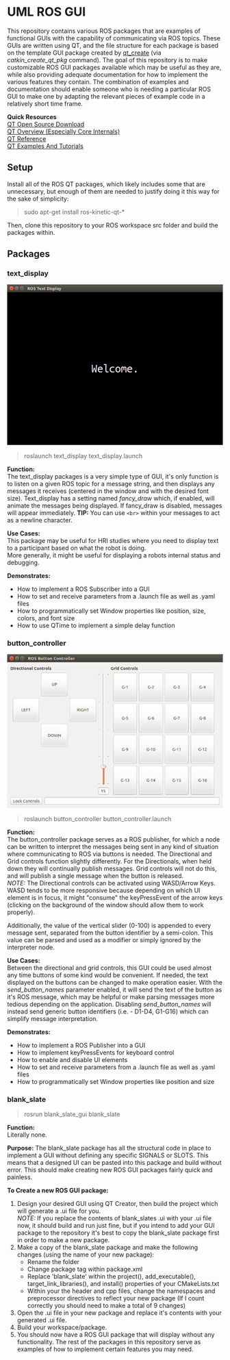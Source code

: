# UML ROS GUI
This repository contains various ROS packages that are examples of functional GUIs with the capability of communicating via ROS topics. These GUIs are written using QT, and the file structure for each package is based on the template GUI package created by [qt_create](http://wiki.ros.org/qt_create?distro=kinetic) (via *catkin_create_qt_pkg* command). The goal of this repository is to make customizable ROS GUI packages available which may be useful as they are, while also providing adequate documentation for how to implement the various features they contain. The combination of examples and documentation should enable someone who is needing a particular ROS GUI to make one by adapting the relevant pieces of example code in a relatively short time frame.  

**Quick Resources**  
[QT Open Source Download](https://www.qt.io/download-qt-installer)  
[QT Overview (Especially Core Internals)](https://doc.qt.io/qt-5/overviews-main.html)  
[QT Reference](https://doc.qt.io/qt-5/reference-overview.html)  
[QT Examples And Tutorials](https://doc.qt.io/qt-5/qtexamplesandtutorials.html)  

## Setup  
Install all of the ROS QT packages, which likely includes some that are unnecessary, but enough of them are needed to justify doing it this way for the sake of simplicity:

> sudo apt-get install ros-kinetic-qt-*  

Then, clone this repository to your ROS workspace src folder and build the packages within.  

## Packages
### text_display  
![text_display Welcome message](.resources/text_display1.png)  
> roslaunch text_display text_display.launch   

**Function:**  
The text_display packages is a very simple type of GUI, it's only function is to listen on a given ROS topic for a message string, and then displays any messages it receives (centered in the window and with the desired font size). Text_display has a setting named *fancy_draw* which, if enabled, will animate the messages being displayed. If fancy_draw is disabled, messages will appear immediately. **TIP:** You can use `<br>` within your messages to act as a newline character.  

**Use Cases:**  
This package may be useful for HRI studies where you need to display text to a participant based on what the robot is doing.  
More generally, it might be useful for displaying a robots internal status and debugging.  

**Demonstrates:**  
* How to implement a ROS Subscriber into a GUI  
* How to set and receive parameters from a .launch file as well as .yaml files  
* How to programmatically set Window properties like position, size, colors, and font size  
* How to use QTime to implement a simple delay function  

### button_controller  
![button_controller GUI](.resources/button_controller1.png)  
> roslaunch button_controller button_controller.launch   

**Function:**  
The button_controller package serves as a ROS publisher, for which a node can be written to interpret the messages being sent in any kind of situation where communicating to ROS via buttons is needed. The Directional and Grid controls function slightly differently. For the Directionals, when held down they will continually publish messages. Grid controls will not do this, and will publish a single message when the button is released.   
*NOTE:* The Directional controls can be activated using WASD/Arrow Keys. WASD tends to be more responsive because depending on which UI element is in focus, it might "consume" the keyPressEvent of the arrow keys (clicking on the background of the window should allow them to work properly).   

Additionally, the value of the vertical slider (0-100) is appended to every message sent, separated from the button identifier by a semi-colon. This value can be parsed and used as a modifier or simply ignored by the interpreter node.  

**Use Cases:**   
Between the directional and grid controls, this GUI could be used almost any time buttons of some kind would be convenient. If needed, the text displayed on the buttons can be changed to make operation easier. With the *send_button_names* parameter enabled, it will send the text of the button as it's ROS message, which may be helpful or make parsing messages more tedious depending on the application. Disabling *send_button_names* will instead send generic button identifiers (i.e. - D1-D4, G1-G16) which can simplify message interpretation.  

**Demonstrates:**  
* How to implement a ROS Publisher into a GUI  
* How to implement keyPressEvents for keyboard control
* How to enable and disable UI elements
* How to set and receive parameters from a .launch file as well as .yaml files  
* How to programmatically set Window properties like position and size   

### blank_slate  
> rosrun blank_slate_gui blank_slate  

**Function:**  
Literally none.

**Purpose:**
The blank_slate package has all the structural code in place to implement a GUI without defining any specific SIGNALS or SLOTS. This means that a designed UI can be pasted into this package and build without error. This should make creating new ROS GUI packages fairly quick and painless.  

**To Create a new ROS GUI package:**  
1. Design your desired GUI using QT Creator, then build the project which will generate a .ui file for you.  
  *NOTE:* If you replace the contents of blank_slates .ui with your .ui file now, it should build and run just fine,
          but if you intend to add your GUI package to the repository it's best to copy the blank_slate package first
          in order to make a new package.
1. Make a copy of the blank_slate package and make the following changes (using the name of your new package):  
    * Rename the folder
    * Change package <name> tag within package.xml
    * Replace 'blank_slate' within the project(), add_executable(), target_link_libraries(), and install() properties of your CMakeLists.txt
    * Within your the header and cpp files, change the namespaces and preprocessor directives to reflect your new package (If I count correctly you should need to make a total of 9 changes)
1. Open the .ui file in your new package and replace it's contents with your generated .ui file.  
1. Build your workspace/package.
1. You should now have a ROS GUI package that will display without any functionality. The rest of the packages in this repository serve as examples of how to implement certain features you may need.     
